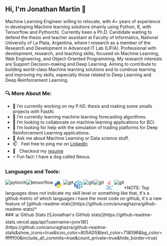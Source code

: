 ## Hi, I'm Jonathan Martin 👋
Machine Learning Engineer willing to relocate, with 4+ years of experience in developing Machine learning solutions (mainly using Python, R, with Tensorflow and Pythorch). Currently been a Ph.D. Candidate waiting to defend the thesis and teacher assistant at Faculty of Informatics, National University of La Plata, Argentina, where I research as a member of the Research and Development in Advanced IT Lab (LIFIA). Professional with development, research, and teaching skills, focused on Machine Learning, Web Engineering, and Object-Oriented Programming. My research interests are Support Decision-making and Deep Learning. Aiming to contribute to building world-class Machine learning solutions and to continue learning and improving my skills, especially those related to Deep Learning and Deep Reinforcement Learning. 

### :mag: More About Me:

- 🔭 I’m currently working on my P.hD. thesis and making some smalls projects with FastAI.
- 🌱 I’m currently learning machine learning forecasting algorithms.
- 👯 I’m looking to collaborate on machine learning applications for BCI.
- 🤔 I’m looking for help with the simulation of trading platforms for Deep Reinforcement Learning applications.
- 💬 Ask me about Machine Learning or Data science stuff.
- 📫 &nbsp; Feel free to ping me on [LinkedIn](https://www.linkedin.com/in/jonathanmartin1993/)
- 📝 &nbsp; Checkout my [resume](https://drive.google.com/file/d/1bczRtr4eRQ0zC1FAYCT-e84nQp9_KIKt/view?usp=sharing)
- ⚡ Fun fact: I have a dog called Nexus.


### Languages and Tools:
<a href="https://pytorch.org/" target="_blank"> <img align="left" src="https://www.vectorlogo.zone/logos/pytorch/pytorch-icon.svg" alt="pytorch" height="32px"/> </a> 
<a href="https://www.tensorflow.org" target="_blank"> <img align="left" src="https://www.vectorlogo.zone/logos/tensorflow/tensorflow-icon.svg" alt="tensorflow" height="32px"/> </a> 
<a href="https://www.python.org" target="_blank"><img align="left" alt="Python" height ="32px" src="https://raw.githubusercontent.com/github/explore/80688e429a7d4ef2fca1e82350fe8e3517d3494d/topics/python/python.png"></a>
<a href="https://pandas.pydata.org/" target="_blank"> <img src="https://github.com/simple-icons/simple-icons/blob/master/icons/pandas.svg" align="left" alt="git" height='32px'/> </a>
<a href="https://numpy.org/" target="_blank"> <img src="https://github.com/vscode-icons/vscode-icons/blob/master/icons/file_type_numpy.svg" align="left" alt="git" height='32px'/> </a>
<a href="https://www.r-project.org/" target="_blank"> <img src="https://www.vectorlogo.zone/logos/r-project/r-project-icon.svg" align="left" alt="git" height='32px'/> </a>
<a href="https://keras.io/" target="_blank"> <img src="https://github.com/valohai/ml-logos/blob/master/keras.svg" align="left" alt="git" height='32px'/> </a>
<a href="https://www.java.com" target="_blank"><img align="left" alt="Kotlin" height ="32px" src="https://raw.githubusercontent.com/devicons/devicon/master/icons/java/java-original.svg"></a>
<a href="https://git-scm.com/" target="_blank"> <img src="https://www.vectorlogo.zone/logos/git-scm/git-scm-icon.svg" align="left" alt="git" height='32px'/> </a>

<br />
*NOTE: Top languages does not indicate my skill level or something like that, it's a github metric of which languages i have the most code on github, it's a new feature of [github-readme-stats](https://github.com/anuraghazra/github-readme-stats)*
<br />
### 📊 Github Stats
[![Jonathan's GitHub stats](https://github-readme-stats.vercel.app/api?username=jonx18)](https://github.com/anuraghazra/github-readme-stats&show_icons=true&icon_color=805AD5&text_color=718096&bg_color=ffffff00&include_all_commits=true&count_private=true&hide_border=true)
